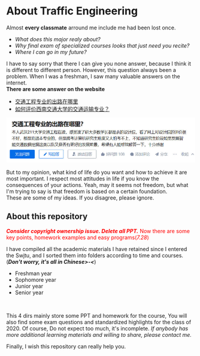 # About Traffic Engineering
Almost **every classmate** arround me include me had been lost once.
- *What does this major realy about?*
- *Why final exam of specialized courses looks that just need you recite?*
 - *Where I can go in my future?*

I have to say sorry that there I can give you none answer, because I think it is different to different person. However, this question always been a problem. When I was a freshman, I saw many valuable answers on the internet.
<br>**There are some answer on the website** 
<br>
- [交通工程专业的出路在哪里](https://www.zhihu.com/question/388703030)
- [如何评价西南交通大学的交通运输专业？](https://www.zhihu.com/question/326403912/answer/709236338)

[![](/assets/img/where.jpg "where")](https://www.zhihu.com/question/388703030)

But to my opinion, what kind of life do you want and how to achieve it are most important. I respect most attitudes in life if you know the consequences of your actions. Yeah, may it seems not freedom, but what I'm trying to say is that freedom is based on a certain foundation. 
<BR>These are some of my ideas. If you disagree, please ignore.
<br>

## About this repository


<font color=red>***Consider copyright ownership issue. Delete all PPT.*** Now there are some key points, homework examples and easy programs(*7.28*)</font>

I have compiled all the academic materials I have retained since I entered the Swjtu, and I sorted them into folders according to time and courses.(***Don't worry, it's all in Chinese>-<***)
<br>
- Freshman year
- Sophomore year
- Junior year
- Senior year
<br>

This 4 dirs mainly store some PPT and homework for the course, You will also find some exam questions and standardized highlights for the class of 2020. Of course, Do not expect too much, it's incomplete. *If anybody has more additional learning materials and willing to share, please contact me.* 
<br>

Finally, I wish this repository can really help you. 














